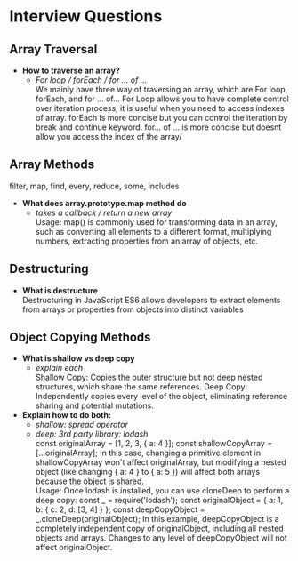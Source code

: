 # Interview Questions

## Array Traversal

- **How to traverse an array?**
  - _For loop / forEach / for … of …_<br>
    We mainly have three way of traversing an array, which are For loop, forEach, and for ... of...
    For Loop allows you to have complete control over iteration process, it is useful when you need to access indexes of array.
    forEach is more concise but you can control the iteration by break and continue keyword.
    for... of ... is more concise but doesnt allow you access the index of the array/

## Array Methods

filter, map, find, every, reduce, some, includes

- **What does array.prototype.map method do**
  - _takes a callback / return a new array_<br>
    Usage: map() is commonly used for transforming data in an array, such as converting all elements to a different format, multiplying numbers, extracting properties from an array of objects, etc.

## Destructuring

- **What is destructure**<br>
  Destructuring in JavaScript ES6 allows developers to extract elements from arrays or properties from objects into distinct variables

## Object Copying Methods

- **What is shallow vs deep copy**
  - _explain each_<br>
    Shallow Copy: Copies the outer structure but not deep nested structures, which share the same references.
    Deep Copy: Independently copies every level of the object, eliminating reference sharing and potential mutations.
- **Explain how to do both:**
  - _shallow: spread operator_
  - _deep: 3rd party library: lodash_<br>
    const originalArray = [1, 2, 3, { a: 4 }];
    const shallowCopyArray = [...originalArray];
    In this case, changing a primitive element in shallowCopyArray won't affect originalArray, but modifying a nested object (like changing { a: 4 } to { a: 5 }) will affect both arrays because the object is shared.<br/>
    Usage: Once lodash is installed, you can use cloneDeep to perform a deep copy:
    const _ = require('lodash');
    const originalObject = { a: 1, b: { c: 2, d: [3, 4] } };
    const deepCopyObject = _.cloneDeep(originalObject);
    In this example, deepCopyObject is a completely independent copy of originalObject, including all nested objects and arrays. Changes to any level of deepCopyObject will not affect originalObject.
